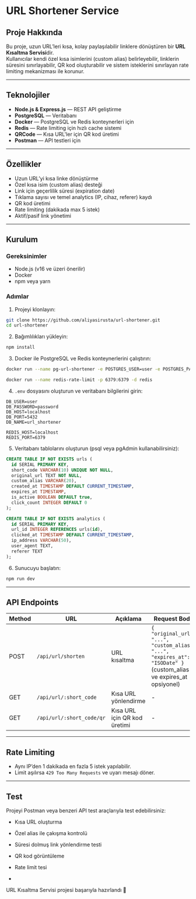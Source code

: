 
# URL Shortener Service

## Proje Hakkında

Bu proje, uzun URL’leri kısa, kolay paylaşılabilir linklere dönüştüren bir **URL Kısaltma Servisi**dir.  
Kullanıcılar kendi özel kısa isimlerini (custom alias) belirleyebilir, linklerin süresini sınırlayabilir, QR kod oluşturabilir ve sistem isteklerini sınırlayan rate limiting mekanizması ile korunur.

---

## Teknolojiler

- **Node.js & Express.js** — REST API geliştirme  
- **PostgreSQL** — Veritabanı  
- **Docker** — PostgreSQL ve Redis konteynerleri için  
- **Redis** — Rate limiting için hızlı cache sistemi  
- **QRCode** — Kısa URL'ler için QR kod üretimi  
- **Postman** — API testleri için  

---

## Özellikler

- Uzun URL’yi kısa linke dönüştürme  
- Özel kısa isim (custom alias) desteği  
- Link için geçerlilik süresi (expiration date)  
- Tıklama sayısı ve temel analytics (IP, cihaz, referer) kaydı  
- QR kod üretimi  
- Rate limiting (dakikada max 5 istek)  
- Aktif/pasif link yönetimi  

---

## Kurulum

### Gereksinimler

- Node.js (v16 ve üzeri önerilir)  
- Docker  
- npm veya yarn  

### Adımlar

1. Projeyi klonlayın:

```bash
git clone https://github.com/aliyasirusta/url-shortener.git
cd url-shortener
```

2. Bağımlılıkları yükleyin:

```bash
npm install
```

3. Docker ile PostgreSQL ve Redis konteynerlerini çalıştırın:

```bash
docker run --name pg-url-shortener -e POSTGRES_USER=user -e POSTGRES_PASSWORD=password -e POSTGRES_DB=url_shortener -p 5432:5432 -d postgres

docker run --name redis-rate-limit -p 6379:6379 -d redis
```

4. `.env` dosyasını oluşturun ve veritabanı bilgilerini girin:

```
DB_USER=user
DB_PASSWORD=password
DB_HOST=localhost
DB_PORT=5432
DB_NAME=url_shortener

REDIS_HOST=localhost
REDIS_PORT=6379
```

5. Veritabanı tablolarını oluşturun (psql veya pgAdmin kullanabilirsiniz):

```sql
CREATE TABLE IF NOT EXISTS urls (
  id SERIAL PRIMARY KEY,
  short_code VARCHAR(10) UNIQUE NOT NULL,
  original_url TEXT NOT NULL,
  custom_alias VARCHAR(20),
  created_at TIMESTAMP DEFAULT CURRENT_TIMESTAMP,
  expires_at TIMESTAMP,
  is_active BOOLEAN DEFAULT true,
  click_count INTEGER DEFAULT 0
);

CREATE TABLE IF NOT EXISTS analytics (
  id SERIAL PRIMARY KEY,
  url_id INTEGER REFERENCES urls(id),
  clicked_at TIMESTAMP DEFAULT CURRENT_TIMESTAMP,
  ip_address VARCHAR(50),
  user_agent TEXT,
  referer TEXT
);
```

6. Sunucuyu başlatın:

```bash
npm run dev
```

---

## API Endpoints

| Method | URL                      | Açıklama                         | Request Body                                     |
| ------ | ------------------------ | --------------------------------| ------------------------------------------------|
| POST   | `/api/url/shorten`       | URL kısaltma                    | `{ "original_url": "...", "custom_alias": "...", "expires_at": "ISODate" }` (custom_alias ve expires_at opsiyonel) |
| GET    | `/api/url/:short_code`   | Kısa URL yönlendirme            | -                                                |
| GET    | `/api/url/:short_code/qr`| Kısa URL için QR kod üretimi    | -                                                |

---

## Rate Limiting

- Aynı IP’den 1 dakikada en fazla 5 istek yapılabilir.  
- Limit aşılırsa `429 Too Many Requests` ve uyarı mesajı döner.

---

## Test

Projeyi Postman veya benzeri API test araçlarıyla test edebilirsiniz:

- Kısa URL oluşturma  
- Özel alias ile çakışma kontrolü  
- Süresi dolmuş link yönlendirme testi  
- QR kod görüntüleme  
- Rate limit tesi

- 
URL Kısaltma Servisi projesi başarıyla hazırlandı 🎉
